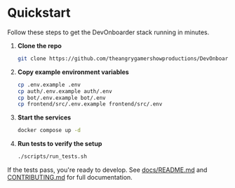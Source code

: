 # Quickstart

Follow these steps to get the DevOnboarder stack running in minutes.

1. **Clone the repo**

   ```bash
   git clone https://github.com/theangrygamershowproductions/DevOnboarder.git && cd DevOnboarder
   ```

2. **Copy example environment variables**

   ```bash
   cp .env.example .env
   cp auth/.env.example auth/.env
   cp bot/.env.example bot/.env
   cp frontend/src/.env.example frontend/src/.env
   ```

3. **Start the services**

   ```bash
   docker compose up -d
   ```

4. **Run tests to verify the setup**

   ```bash
   ./scripts/run_tests.sh
   ```

If the tests pass, you're ready to develop. See [docs/README.md](docs/README.md) and [CONTRIBUTING.md](CONTRIBUTING.md) for full documentation.
